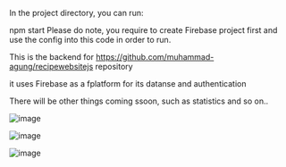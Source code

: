 In the project directory, you can run:

npm start
Please do note, you require to create Firebase project first and use the config into this code in order to run.

This is the backend for https://github.com/muhammad-agung/recipewebsitejs repository

it uses Firebase as a fplatform for its datanse and authentication

There will be other things coming ssoon, such as statistics and so on..

![image](https://github.com/muhammad-agung/recipedashboardjs/assets/64388091/c144a031-b3da-4bc4-9d9a-558f098c4a57)


![image](https://github.com/muhammad-agung/recipedashboardjs/assets/64388091/266f5f44-d703-4d68-b3aa-998bc99971bd)


![image](https://github.com/muhammad-agung/recipedashboardjs/assets/64388091/df69b8ad-7408-41f4-8c7a-0f6e3bbdff8c)


